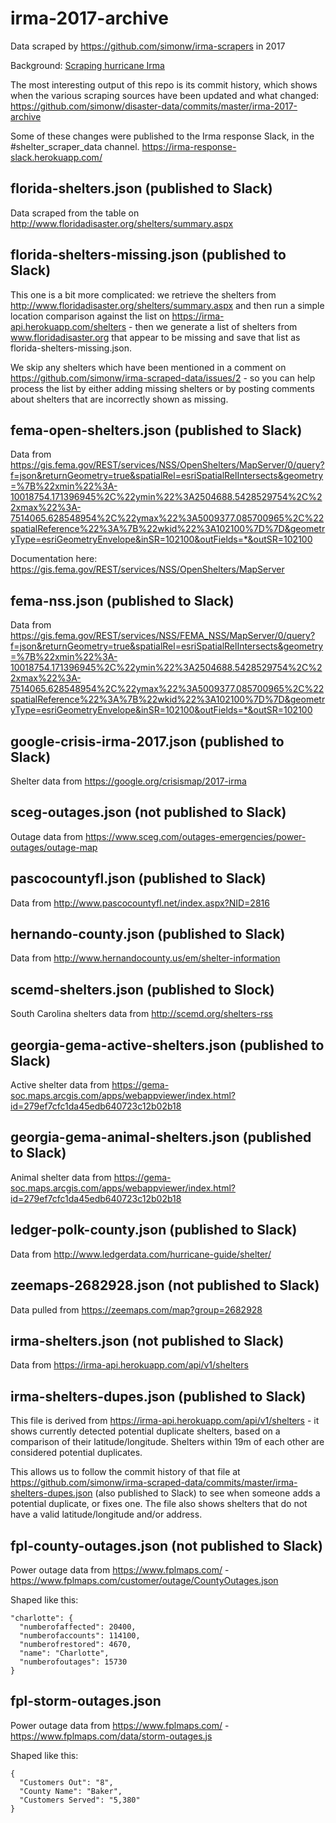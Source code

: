 # irma-2017-archive

Data scraped by https://github.com/simonw/irma-scrapers in 2017

Background: [Scraping hurricane Irma](https://simonwillison.net/2017/Sep/10/scraping-irma/)

The most interesting output of this repo is its commit history, which
shows when the various scraping sources have been updated and what
changed: https://github.com/simonw/disaster-data/commits/master/irma-2017-archive

Some of these changes were published to the Irma response Slack, in
the #shelter_scraper_data channel. https://irma-response-slack.herokuapp.com/

## florida-shelters.json (published to Slack)

Data scraped from the table on http://www.floridadisaster.org/shelters/summary.aspx

## florida-shelters-missing.json (published to Slack)

This one is a bit more complicated: we retrieve the shelters from http://www.floridadisaster.org/shelters/summary.aspx and then run a simple location comparison against the list on https://irma-api.herokuapp.com/shelters - then we generate a list of shelters from www.floridadisaster.org that appear to be missing and save that list as florida-shelters-missing.json.

We skip any shelters which have been mentioned in a comment on https://github.com/simonw/irma-scraped-data/issues/2 - so you can help process the list by either adding missing shelters or by posting comments about shelters that are incorrectly shown as missing.

## fema-open-shelters.json (published to Slack)

Data from https://gis.fema.gov/REST/services/NSS/OpenShelters/MapServer/0/query?f=json&returnGeometry=true&spatialRel=esriSpatialRelIntersects&geometry=%7B%22xmin%22%3A-10018754.171396945%2C%22ymin%22%3A2504688.5428529754%2C%22xmax%22%3A-7514065.628548954%2C%22ymax%22%3A5009377.085700965%2C%22spatialReference%22%3A%7B%22wkid%22%3A102100%7D%7D&geometryType=esriGeometryEnvelope&inSR=102100&outFields=*&outSR=102100

Documentation here: https://gis.fema.gov/REST/services/NSS/OpenShelters/MapServer

## fema-nss.json (published to Slack)

Data from https://gis.fema.gov/REST/services/NSS/FEMA_NSS/MapServer/0/query?f=json&returnGeometry=true&spatialRel=esriSpatialRelIntersects&geometry=%7B%22xmin%22%3A-10018754.171396945%2C%22ymin%22%3A2504688.5428529754%2C%22xmax%22%3A-7514065.628548954%2C%22ymax%22%3A5009377.085700965%2C%22spatialReference%22%3A%7B%22wkid%22%3A102100%7D%7D&geometryType=esriGeometryEnvelope&inSR=102100&outFields=*&outSR=102100

## google-crisis-irma-2017.json (published to Slack)

Shelter data from https://google.org/crisismap/2017-irma

## sceg-outages.json (not published to Slack)

Outage data from https://www.sceg.com/outages-emergencies/power-outages/outage-map

## pascocountyfl.json (published to Slack)

Data from http://www.pascocountyfl.net/index.aspx?NID=2816

## hernando-county.json (published to Slack)

Data from http://www.hernandocounty.us/em/shelter-information

## scemd-shelters.json (published to Slock)

South Carolina shelters data from http://scemd.org/shelters-rss

## georgia-gema-active-shelters.json (published to Slack)

Active shelter data from https://gema-soc.maps.arcgis.com/apps/webappviewer/index.html?id=279ef7cfc1da45edb640723c12b02b18

## georgia-gema-animal-shelters.json (published to Slack)

Animal shelter data from https://gema-soc.maps.arcgis.com/apps/webappviewer/index.html?id=279ef7cfc1da45edb640723c12b02b18

## ledger-polk-county.json (published to Slack)

Data from http://www.ledgerdata.com/hurricane-guide/shelter/

## zeemaps-2682928.json (not published to Slack)

Data pulled from https://zeemaps.com/map?group=2682928

## irma-shelters.json (not published to Slack)

Data from https://irma-api.herokuapp.com/api/v1/shelters

## irma-shelters-dupes.json (published to Slack)

This file is derived from https://irma-api.herokuapp.com/api/v1/shelters - it shows currently detected potential duplicate shelters, based on a comparison of their latitude/longitude. Shelters within 19m of each other are considered potential duplicates.

This allows us to follow the commit history of that file at https://github.com/simonw/irma-scraped-data/commits/master/irma-shelters-dupes.json (also published to Slack) to see when someone adds a potential duplicate, or fixes one. The file also shows shelters that do not have a valid latitude/longitude and/or address.

## fpl-county-outages.json (not published to Slack)

Power outage data from https://www.fplmaps.com/ - https://www.fplmaps.com/customer/outage/CountyOutages.json

Shaped like this:

    "charlotte": {
      "numberofaffected": 20400, 
      "numberofaccounts": 114100, 
      "numberofrestored": 4670, 
      "name": "Charlotte", 
      "numberofoutages": 15730
    }
 
 ## fpl-storm-outages.json

Power outage data from https://www.fplmaps.com/ - https://www.fplmaps.com/data/storm-outages.js

Shaped like this:

    {
      "Customers Out": "8", 
      "County Name": "Baker", 
      "Customers Served": "5,380"
    }

